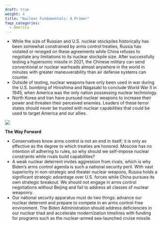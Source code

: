 ```yaml
---
draft: true
weight: 4
title: "Nuclear Fundamentals: A Primer"
faqs_categories:
  - America
---
```

* While the size of Russian and U.S. nuclear stockpiles historically has been somewhat constrained by arms control treaties, Russia has violated or reneged on these agreements while China refuses to negotiate any limitations to its nuclear stockpile size. After successfully testing a hypersonic missile in 2021, the Chinese military can send conventional or nuclear warheads almost anywhere in the world in minutes with greater maneuverability than air defense systems can counter.
* Outside of testing, nuclear weapons have only been used in war during the U.S. bombing of Hiroshima and Nagasaki to conclude World War II in 1945, when America was the only nation possessing nuclear technology.
* North Korea and Iran have pursued nuclear weapons to increase their power and threaten their perceived enemies. Leaders of these terror states should never be trusted with nuclear capabilities that could be used to target America and our allies.



![](/img/focus/screenshot-2024-06-20-at-8.47.31 pm.png)



**The Way Forward**

* Conservatives know arms control is not an end in itself; it is only as effective as the degree to which treaties are honored. Moscow has no intention of adhering to rules, so why should we self-impose nuclear constraints while rivals build capabilities?
* A weak nuclear deterrent invites aggression from rivals, which is why Biden’s arms control agenda is such a national security peril. With vast superiority in non-strategic and theater nuclear weapons, Russia holds a significant strategic advantage over U.S. forces while China pursues its own strategic breakout. We should not engage in arms control negotiations without Beijing and fail to address all classes of nuclear weaponry.
* Our national security apparatus must do two things: advance our nuclear deterrent and prepare to compete in an arms control-free environment. The Biden Administration should address deficiencies in our nuclear triad and accelerate modernization timelines with funding for programs such as the nuclear-armed sea-launched cruise missile.